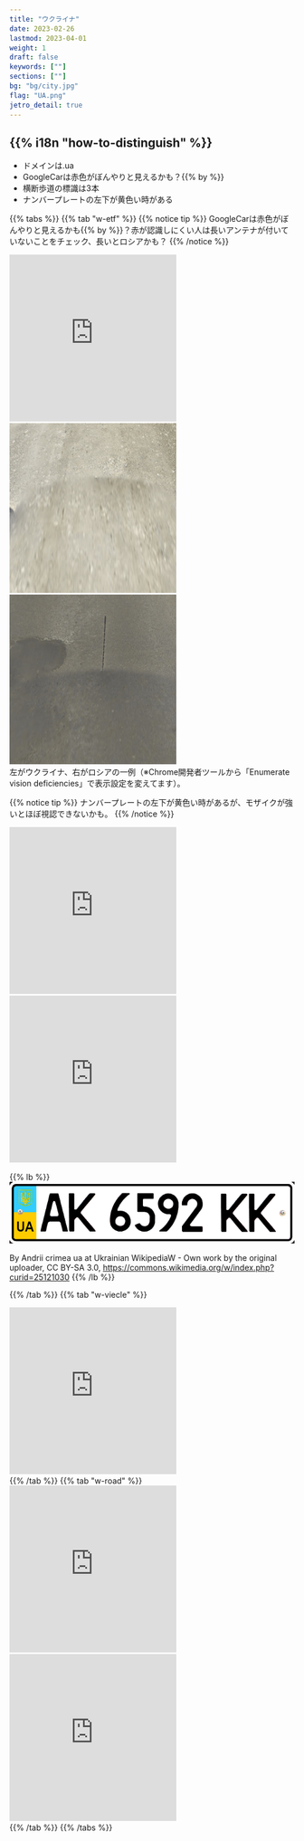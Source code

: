 ```yaml
---
title: "ウクライナ"
date: 2023-02-26
lastmod: 2023-04-01
weight: 1
draft: false
keywords: [""]
sections: [""]
bg: "bg/city.jpg"
flag: "UA.png"
jetro_detail: true
---
```


<div class="main-desciption country-description">
    <h2 class="section-title">{{% i18n "how-to-distinguish" %}}</h2>
    <ul class="rule-list">
        <li>ドメインは<span class="quiz">.ua</span></li>
        <li>GoogleCarは<span class="quiz">赤色</span>がぼんやりと見えるかも？{{% by %}}</li>
        <li>横断歩道の標識は<span class="quiz">3本</span></li>
        <li>ナンバープレートの<span class="quiz">左下が黄色い時がある</span></li>
    </ul>
</div>

{{% tabs  %}}
{{% tab "w-etf" %}}
{{% notice tip %}}
GoogleCarは<span class="quiz">赤色</span>がぼんやりと見えるかも{{% by %}}？赤が認識しにくい人は長いアンテナが付いていないことをチェック、長いとロシアかも？
{{% /notice %}}
<div class="googlemap-if">
<iframe src="https://www.google.com/maps/embed?pb=!4v1680191638496!6m8!1m7!1ssQiJDGJBfcR4IpeZIjQ2fA!2m2!1d48.51702190147009!2d25.05659520551288!3f111.51058610408954!4f-30.043874499404446!5f0.550023968866" width="295" height="295" style="border:0;" allowfullscreen="" loading="lazy" referrerpolicy="no-referrer-when-downgrade"></iframe>
</div>
<div class="googlemap-if unclickable">
<img src="2023-04-17-12-54-04.png" width="295px" style="height:300px;margin:0;" />
<img src="2023-04-17-12-53-48.png" width="295px" style="height:300px;margin:0" />
<div class="description-wide">
左がウクライナ、右がロシアの一例（※Chrome開発者ツールから「Enumerate vision deficiencies」で表示設定を変えてます）。
</div>
</div>

{{% notice tip %}}
ナンバープレートの左下が黄色い時があるが、モザイクが強いとほぼ視認できないかも。
{{% /notice %}}

<div class="googlemap-if">
<iframe src="https://www.google.com/maps/embed?pb=!4v1681805615936!6m8!1m7!1syoj7DiLCVVq1Vzrt3NugAw!2m2!1d49.55090212512901!2d25.59325705332986!3f43.186933268865374!4f-18.120414923058107!5f3.325193203789971" width="295" height="295" style="border:0;" allowfullscreen="" loading="lazy" referrerpolicy="no-referrer-when-downgrade"></iframe>
<iframe src="https://www.google.com/maps/embed?pb=!4v1681805639737!6m8!1m7!1syoj7DiLCVVq1Vzrt3NugAw!2m2!1d49.55090212512901!2d25.59325705332986!3f332.3586578080156!4f-19.063004617122957!5f3.325193203789971" width="295" height="295" style="border:0;" allowfullscreen="" loading="lazy" referrerpolicy="no-referrer-when-downgrade"></iframe>
</div>

{{% lb %}}
![](2023-04-18-17-11-36.png)

By Andrii crimea ua at Ukrainian WikipediaW - Own work by the original uploader, CC BY-SA 3.0, https://commons.wikimedia.org/w/index.php?curid=25121030
{{% /lb %}}


{{% /tab %}}
{{% tab "w-viecle" %}}
<div class="googlemap-if">
<iframe src="https://www.google.com/maps/embed?pb=!4v1680194465316!6m8!1m7!1sx5htIyzxB_b5zUqPagYKDQ!2m2!1d50.45253356208674!2d30.59767329784249!3f309.7471161030787!4f-4.306794992599208!5f1.1369496703194109" width="295" height="295" style="border:0;" allowfullscreen="" loading="lazy" referrerpolicy="no-referrer-when-downgrade"></iframe>
</div>
{{% /tab %}}
{{% tab "w-road" %}}
<div class="googlemap-if">
<iframe src="https://www.google.com/maps/embed?pb=!4v1680194341564!6m8!1m7!1sT5lQNWMsshqBIi6S4W9mWA!2m2!1d48.52633181822506!2d25.05435100194733!3f2.4938300206378585!4f-2.6974375413136755!5f1.9892358250127593" width="295" height="295" style="border:0;" allowfullscreen="" loading="lazy" referrerpolicy="no-referrer-when-downgrade"></iframe>
<iframe src="https://www.google.com/maps/embed?pb=!4v1680194406613!6m8!1m7!1snf59EpwTO9Ny6gUNQzJqfQ!2m2!1d48.52570856347112!2d25.04911923455592!3f233.91767926129896!4f8.997814396093133!5f3.325193203789971" width="295" height="295" style="border:0;" allowfullscreen="" loading="lazy" referrerpolicy="no-referrer-when-downgrade"></iframe>
</div>
{{% /tab %}}
{{% /tabs %}}
